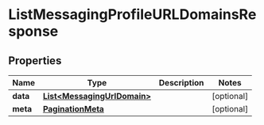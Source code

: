 # ListMessagingProfileURLDomainsResponse

## Properties
Name | Type | Description | Notes
------------ | ------------- | ------------- | -------------
**data** | [**List&lt;MessagingUrlDomain&gt;**](MessagingUrlDomain.md) |  |  [optional]
**meta** | [**PaginationMeta**](PaginationMeta.md) |  |  [optional]
